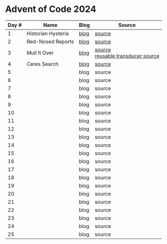 # Advent of Code 2024

| Day # | Name               | Blog                  | Source                                                                                                                     |
|-------|--------------------|-----------------------|----------------------------------------------------------------------------------------------------------------------------|
| 1     | Historian Hysteria | [blog](docs/day01.md) | [source](src/advent_2024_clojure/day01.clj)                                                                                |
| 2     | Red-Nosed Reports  | [blog](docs/day02.md) | [source](src/advent_2024_clojure/day02.clj)                                                                                |
| 3     | Mull It Over       | [blog](docs/day03.md) | [source](src/advent_2024_clojure/day03.clj)<br/>[reusable transducer source](src/advent_2024_clojure/day03_transducer.clj) |
| 4     | Ceres Search       | [blog](docs/day04.md) | [source](src/advent_2024_clojure/day04.clj)                                                                                |
| 5     |                    | blog                  | source                                                                                                                     |
| 6     |                    | blog                  | source                                                                                                                     |
| 7     |                    | blog                  | source                                                                                                                     |
| 8     |                    | blog                  | source                                                                                                                     |
| 9     |                    | blog                  | source                                                                                                                     |
| 10    |                    | blog                  | source                                                                                                                     |
| 11    |                    | blog                  | source                                                                                                                     |
| 12    |                    | blog                  | source                                                                                                                     |
| 13    |                    | blog                  | source                                                                                                                     |
| 14    |                    | blog                  | source                                                                                                                     |
| 15    |                    | blog                  | source                                                                                                                     |
| 16    |                    | blog                  | source                                                                                                                     |
| 17    |                    | blog                  | source                                                                                                                     |
| 18    |                    | blog                  | source                                                                                                                     |
| 19    |                    | blog                  | source                                                                                                                     |
| 20    |                    | blog                  | source                                                                                                                     |
| 21    |                    | blog                  | source                                                                                                                     |
| 22    |                    | blog                  | source                                                                                                                     |
| 23    |                    | blog                  | source                                                                                                                     |
| 24    |                    | blog                  | source                                                                                                                     |
| 25    |                    | blog                  | source                                                                                                                     |
